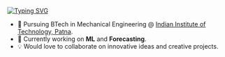 [![Typing SVG](https://readme-typing-svg.demolab.com?font=Concert+One&size=24&duration=2000&pause=500&color=DA1717&multiline=true&width=435&height=100&lines=Ansh+Saxena;Engineering+Student+%7C+Tech+Enthusiast;Python+Development+%7C+ML%2FDL+%7C+Robotics)](https://git.io/typing-svg)

* 📖 Pursuing BTech in Mechanical Engineering @ [Indian Institute of Technology, Patna](https://www.iitp.ac.in/).
* 🔭 Currently working on **ML** and **Forecasting**.
* 💡 Would love to collaborate on innovative ideas and creative projects.

<!--
**Nesasio/Nesasio** is a ✨ _special_ ✨ repository because its `README.md` (this file) appears on your GitHub profile.

Here are some ideas to get you started:

- 🔭 I’m currently working on ...
- 🌱 I’m currently learning ...
- 👯 I’m looking to collaborate on ...
- 🤔 I’m looking for help with ...
- 💬 Ask me about ...
- 📫 How to reach me: ...
- 😄 Pronouns: ...
- ⚡ Fun fact: ...
-->
